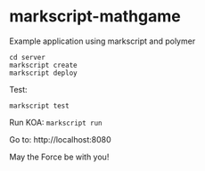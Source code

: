 # markscript-mathgame
Example application using markscript and polymer

```
cd server
markscript create
markscript deploy
```

Test:

`markscript test`

Run KOA:
`markscript run`

Go to:
http://localhost:8080

May the Force be with you!
